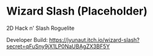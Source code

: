 # Wizard Slash (Placeholder)
2D Hack n' Slash Roguelite

Developer Build: https://jyunaut.itch.io/wizard-slash?secret=qFuSny9jX1LP0NaUBAgZX3BF5Y
